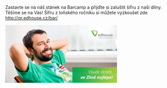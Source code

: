 Zastavte se na náš stánek na Barcamp a přijďte si zaluštit šifru z naší dílny. Těšíme se na Vás! Šifru z loňského ročníku si můžete vyzkoušet zde http://qr.edhouse.cz/bar/

<img src="/static/img/extra/2016/edhouse.png" alt="" style="max-width:70%"/>